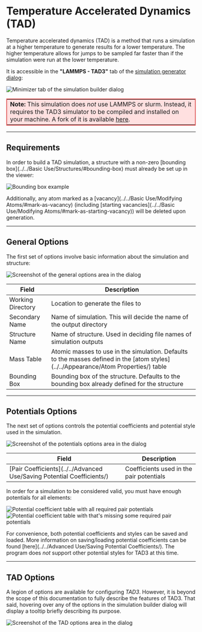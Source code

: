# Temperature Accelerated Dynamics (TAD)

Temperature accelerated dynamics (TAD) is a method that runs a 
simulation at a higher temperature to generate results for a 
lower temperature. The higher temperature allows for jumps to be 
sampled far faster than if the simulation were run at the lower 
temperature.

It is accessible in the **"LAMMPS - TAD3"** tab of the 
[simulation generator dialog](../):

![Minimizer tab of the simulation builder dialog](overview.png)

<table align=center class="warning" style="border: 2px solid #E05757; background-color: #FFE0E0;">
	<tr>
		<td width=75%>
			<span style="font-weight: bold;">Note:</span> This simulation does <i>not</i> use LAMMPS or slurm.  Instead, it
			requires the TAD3 simulator to be compiled and installed on your machine. 
			A fork of it is available <a href="https://github.com/lanl/spectad">here</a>.
		</td>
	</tr>
</table>

---

## Requirements

In order to build a TAD simulation, a structure with a non-zero 
[bounding box](../../Basic Use/Structures/#bounding-box) must 
already be set up in the viewer:

![Bounding box example](boundingBox.png)

Additionally, any atom marked as a [vacancy](../../Basic Use/Modifying Atoms/#mark-as-vacancy) 
(including [starting vacancies](../../Basic Use/Modifying Atoms/#mark-as-starting-vacancy)) 
will be deleted upon generation.

---

## General Options

The first set of options involve basic information about the 
simulation and structure:

![Screenshot of the general options area in the dialog](generalOptions.png)

| Field             | Description |
| ----------------- | ----------- |
| Working Directory | Location to generate the files to |
| Secondary Name    | Name of simulation. This will decide the name of the output directory |
| Structure Name    | Name of structure. Used in deciding file names of simulation outputs |
| Mass Table        | Atomic masses to use in the simulation. Defaults to the masses defined in the [atom styles](../../Appearance/Atom Properties/) table |
| Bounding Box      | Bounding box of the structure. Defaults to the bounding box already defined for the structure |

---

## Potentials Options

The next set of options controls the potential coefficients and 
potential style used in the simulation.

![Screenshot of the potentials options area in the dialog](potentialsOptions.png)

| Field             | Description                              |
| ----------------- | ---------------------------------------- |
| [Pair Coefficients](../../Advanced Use/Saving Potential Coefficients/) | Coefficients used in the pair potentials |

In order for a simulation to be considered valid, you must have enough potentials for all elements:

![Potential coefficient table with all required pair potentials](potentialsGood.png) ![Potential coefficient table with that's missing some required pair potentials](potentialsBad.png)

For convenience, both potential coefficients and styles can be 
saved and loaded. More information on saving/loading potential 
coefficients can be found 
[here](../../Advanced Use/Saving Potential Coefficients/). 
The program does *not* support other potential styles for TAD3 at 
this time.

---

## TAD Options

A legion of options are available for configuring *TAD3*. However, 
it is beyond the scope of this documentation to fully describe the 
features of TAD3. That said, hovering over any of the options in 
the simulation builder dialog will display a tooltip briefly 
describing its purpose.

![Screenshot of the TAD options area in the dialog](tadOptions.png)
